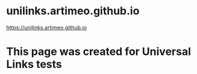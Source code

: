 # unilinks.artimeo.github.io
https://unilinks.artimeo.github.io
# This page was created for Universal Links tests
